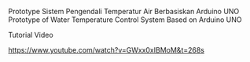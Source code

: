 Prototype Sistem Pengendali Temperatur Air Berbasiskan Arduino UNO 
Prototype of Water Temperature Control System Based on Arduino UNO

Tutorial Video

https://www.youtube.com/watch?v=GWxx0xIBMoM&t=268s

